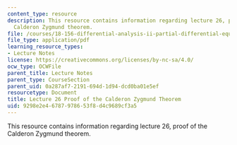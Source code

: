 ```yaml
---
content_type: resource
description: This resource contains information regarding lecture 26, proof of the
  Calderon Zygmund theorem.
file: /courses/18-156-differential-analysis-ii-partial-differential-equations-and-fourier-analysis-spring-2016/9298e2e46787978653f8d4c9689cf3a5_MIT18_156S16_lec26.pdf
file_type: application/pdf
learning_resource_types:
- Lecture Notes
license: https://creativecommons.org/licenses/by-nc-sa/4.0/
ocw_type: OCWFile
parent_title: Lecture Notes
parent_type: CourseSection
parent_uid: 0a287af7-2191-694d-1d94-dcd0ba01e5ef
resourcetype: Document
title: Lecture 26 Proof of the Calderon Zygmund Theorem
uid: 9298e2e4-6787-9786-53f8-d4c9689cf3a5
---
```

This resource contains information regarding lecture 26, proof of the Calderon Zygmund theorem.